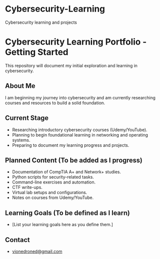 # Cybersecurity-Learning
Cybersecurity learning and projects
# Cybersecurity Learning Portfolio - Getting Started

This repository will document my initial exploration and learning in cybersecurity.

## About Me

I am beginning my journey into cybersecurity and am currently researching courses and resources to build a solid foundation.

## Current Stage

* Researching introductory cybersecurity courses (Udemy/YouTube).
* Planning to begin foundational learning in networking and operating systems.
* Preparing to document my learning progress and projects.

## Planned Content (To be added as I progress)

* Documentation of CompTIA A+ and Network+ studies.
* Python scripts for security-related tasks.
* Command-line exercises and automation.
* CTF write-ups.
* Virtual lab setups and configurations.
* Notes on courses from Udemy/YouTube.

## Learning Goals (To be defined as I learn)

* [List your learning goals here as you define them.]

## Contact

* vionedroned@gmail.com
